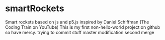 # smartRockets
Smart rockets based on js and p5.js inspired by Daniel Schiffman (The Coding Train on YouTube)
This is my first non-hello-world project on github so have mercy.
trying to commit stuff
master modification
second merge
